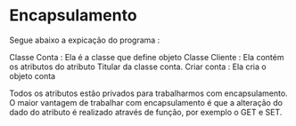 # Encapsulamento

Segue abaixo a expicação do programa : 


Classe Conta : Ela é a classe que define objeto 
Classe Cliente : Ela contém os atributos do atributo Titular da classe conta. 
Criar conta  : Ela cria o objeto conta 


Todos os atributos estão privados para trabalharmos com encapsulamento. O maior vantagem de trabalhar com encapsulamento 
é que a alteração do dado do atributo é realizado através de função, por exemplo o GET e SET. 

